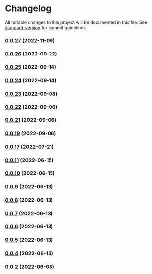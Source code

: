 # Changelog

All notable changes to this project will be documented in this file. See [standard-version](https://github.com/conventional-changelog/standard-version) for commit guidelines.

### [0.0.27](https://github.com/disedia/nuxt-storyblok/compare/v0.0.26...v0.0.27) (2022-11-09)

### [0.0.26](https://github.com/disedia/nuxt-storyblok/compare/v0.0.25...v0.0.26) (2022-09-22)

### [0.0.25](https://github.com/disedia/nuxt-storyblok/compare/v0.0.24...v0.0.25) (2022-09-14)

### [0.0.24](https://github.com/disedia/nuxt-storyblok/compare/v0.0.23...v0.0.24) (2022-09-14)

### [0.0.23](https://github.com/disedia/nuxt-storyblok/compare/v0.0.22...v0.0.23) (2022-09-08)

### [0.0.22](https://github.com/disedia/nuxt-storyblok/compare/v0.0.21...v0.0.22) (2022-09-06)

### [0.0.21](https://github.com/disedia/nuxt-storyblok/compare/v0.0.20...v0.0.21) (2022-09-06)

### [0.0.19](https://github.com/disedia/nuxt-storyblok/compare/v0.0.20...v0.0.19) (2022-09-06)

### [0.0.17](https://github.com/disedia/nuxt-storyblok/compare/v0.0.11...v0.0.17) (2022-07-21)

### [0.0.11](https://github.com/disedia/storyblok-nuxt-module/compare/v0.0.10...v0.0.11) (2022-06-15)

### [0.0.10](https://github.com/disedia/storyblok-nuxt-module/compare/v0.0.9...v0.0.10) (2022-06-15)

### [0.0.9](https://github.com/disedia/storyblok-nuxt-module/compare/v0.0.8...v0.0.9) (2022-06-13)

### [0.0.8](https://github.com/disedia/storyblok-nuxt-module/compare/v0.0.7...v0.0.8) (2022-06-13)

### [0.0.7](https://github.com/disedia/storyblok-nuxt-module/compare/v0.0.6...v0.0.7) (2022-06-13)

### [0.0.6](https://github.com/disedia/storyblok-nuxt-module/compare/v0.0.5...v0.0.6) (2022-06-13)

### [0.0.5](https://github.com/disedia/storyblok-nuxt-module/compare/v0.0.4...v0.0.5) (2022-06-13)

### [0.0.4](https://github.com/disedia/storyblok-nuxt-module/compare/v0.0.2...v0.0.4) (2022-06-13)

### 0.0.2 (2022-06-08)
